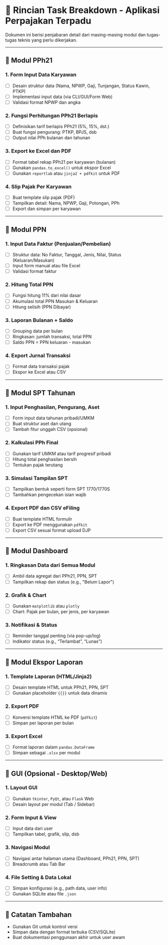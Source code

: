 # 📝 Rincian Task Breakdown - Aplikasi Perpajakan Terpadu

Dokumen ini berisi penjabaran detail dari masing-masing modul dan tugas-tugas teknis yang perlu dikerjakan.

---

## 🔧 Modul PPh21

### 1. Form Input Data Karyawan
- [ ] Desain struktur data (Nama, NPWP, Gaji, Tunjangan, Status Kawin, PTKP)
- [ ] Implementasi input data (via CLI/GUI/Form Web)
- [ ] Validasi format NPWP dan angka

### 2. Fungsi Perhitungan PPh21 Berlapis
- [ ] Definisikan tarif berlapis PPh21 (5%, 15%, dst.)
- [ ] Buat fungsi pengurang: PTKP, BPJS, dsb
- [ ] Output nilai PPh bulanan dan tahunan

### 3. Export ke Excel dan PDF
- [ ] Format tabel rekap PPh21 per karyawan (bulanan)
- [ ] Gunakan `pandas.to_excel()` untuk ekspor Excel
- [ ] Gunakan `reportlab` atau `jinja2 + pdfkit` untuk PDF

### 4. Slip Pajak Per Karyawan
- [ ] Buat template slip pajak (PDF)
- [ ] Tampilkan detail: Nama, NPWP, Gaji, Potongan, PPh
- [ ] Export dan simpan per karyawan

---

## 🔧 Modul PPN

### 1. Input Data Faktur (Penjualan/Pembelian)
- [ ] Struktur data: No Faktur, Tanggal, Jenis, Nilai, Status (Keluaran/Masukan)
- [ ] Input form manual atau file Excel
- [ ] Validasi format faktur

### 2. Hitung Total PPN
- [ ] Fungsi hitung 11% dari nilai dasar
- [ ] Akumulasi total PPN Masukan & Keluaran
- [ ] Hitung selisih (PPN Dibayar)

### 3. Laporan Bulanan + Saldo
- [ ] Grouping data per bulan
- [ ] Ringkasan: jumlah transaksi, total PPN
- [ ] Saldo PPN = PPN keluaran - masukan

### 4. Export Jurnal Transaksi
- [ ] Format data transaksi pajak
- [ ] Ekspor ke Excel atau CSV

---

## 🔧 Modul SPT Tahunan

### 1. Input Penghasilan, Pengurang, Aset
- [ ] Form input data tahunan pribadi/UMKM
- [ ] Buat struktur aset dan utang
- [ ] Tambah fitur unggah CSV (opsional)

### 2. Kalkulasi PPh Final
- [ ] Gunakan tarif UMKM atau tarif progresif pribadi
- [ ] Hitung total penghasilan bersih
- [ ] Tentukan pajak terutang

### 3. Simulasi Tampilan SPT
- [ ] Tampilkan bentuk seperti form SPT 1770/1770S
- [ ] Tambahkan pengecekan isian wajib

### 4. Export PDF dan CSV eFiling
- [ ] Buat template HTML formulir
- [ ] Export ke PDF menggunakan `pdfkit`
- [ ] Export CSV sesuai format upload DJP

---

## 🔧 Modul Dashboard

### 1. Ringkasan Data dari Semua Modul
- [ ] Ambil data agregat dari PPh21, PPN, SPT
- [ ] Tampilkan rekap dan status (e.g., "Belum Lapor")

### 2. Grafik & Chart
- [ ] Gunakan `matplotlib` atau `plotly`
- [ ] Chart: Pajak per bulan, per jenis, per karyawan

### 3. Notifikasi & Status
- [ ] Reminder tanggal penting (via pop-up/log)
- [ ] Indikator status (e.g., “Terlambat”, “Lunas”)

---

## 🔧 Modul Ekspor Laporan

### 1. Template Laporan (HTML/Jinja2)
- [ ] Desain template HTML untuk PPh21, PPN, SPT
- [ ] Gunakan placeholder `{{}}` untuk data dinamis

### 2. Export PDF
- [ ] Konversi template HTML ke PDF (`pdfkit`)
- [ ] Simpan per laporan per bulan

### 3. Export Excel
- [ ] Format laporan dalam `pandas.DataFrame`
- [ ] Simpan sebagai `.xlsx` per modul

---

## 🔧 GUI (Opsional - Desktop/Web)

### 1. Layout GUI
- [ ] Gunakan `tkinter`, `PyQt`, atau `Flask` Web
- [ ] Desain layout per modul (Tab / Sidebar)

### 2. Form Input & View
- [ ] Input data dari user
- [ ] Tampilkan tabel, grafik, slip, dsb

### 3. Navigasi Modul
- [ ] Navigasi antar halaman utama (Dashboard, PPh21, PPN, SPT)
- [ ] Breadcrumb atau Tab Bar

### 4. File Setting & Data Lokal
- [ ] Simpan konfigurasi (e.g., path data, user info)
- [ ] Gunakan SQLite atau file `.json`

---

## 📌 Catatan Tambahan
- Gunakan Git untuk kontrol versi
- Simpan data dengan format terbuka (CSV/SQLite)
- Buat dokumentasi penggunaan akhir untuk user awam

